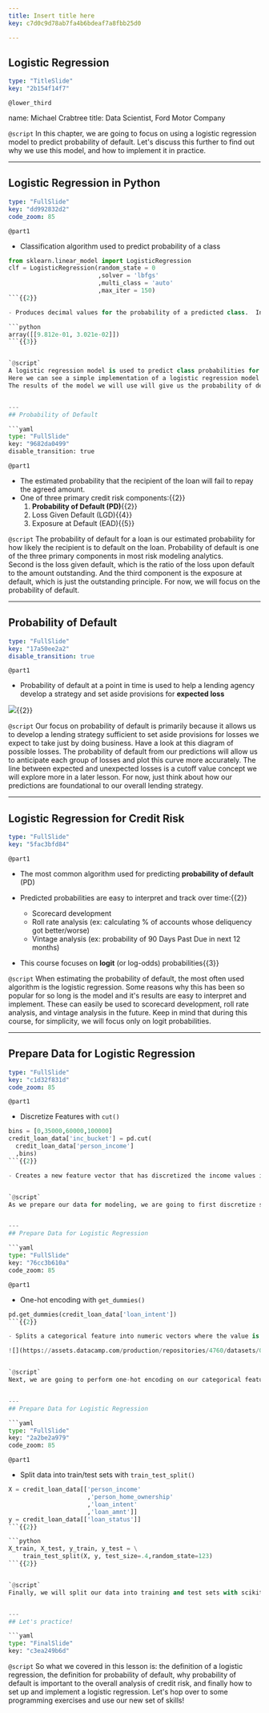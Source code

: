 ```yaml
---
title: Insert title here
key: c7d0c9d78ab7fa4b6bdeaf7a8fbb25d0

---
```

## Logistic Regression

```yaml
type: "TitleSlide"
key: "2b154f14f7"
```

`@lower_third`

name: Michael Crabtree
title: Data Scientist, Ford Motor Company


`@script`
In this chapter, we are going to focus on using a logistic regression model to predict probability of default.  Let's discuss this further to find out why we use this model, and how to implement it in practice.


---
## Logistic Regression in Python

```yaml
type: "FullSlide"
key: "dd992832d2"
code_zoom: 85
```

`@part1`
- Classification algorithm used to predict probability of a class
```python
from sklearn.linear_model import LogisticRegression
clf = LogisticRegression(random_state = 0
                         ,solver = 'lbfgs'
                         ,multi_class = 'auto'
                         ,max_iter = 150)
```{{2}}

- Produces decimal values for the probability of a predicted class.  In this case, `loan_status` for **probability of default** {{3}}

```python
array([[9.812e-01, 3.021e-02]])
```{{3}}


`@script`
A logistic regression model is used to predict class probabilities for a given target in the data.
Here we can see a simple implementation of a logistic regression model in python.  This example contains some parameters we will discuss later.
The results of the model we will use will give us the probability of default for a given loan.  These will be represented as arrays of decimal values.


---
## Probability of Default

```yaml
type: "FullSlide"
key: "9682da0499"
disable_transition: true
```

`@part1`
- The estimated probability that the recipient of the loan will fail to repay the agreed amount.
- One of three primary credit risk components:{{2}}
  1. **Probability of Default (PD)**{{2}}
  2. Loss Given Default (LGD){{4}}
  3. Exposure at Default (EAD){{5}}


`@script`
The probability of default for a loan is our estimated probability for how likely the recipient is to default on the loan.
Probability of default is one of the three primary components in most risk modeling analytics.  
Second is the loss given default, which is the ratio of the loss upon default to the amount outstanding.
And the third component is the exposure at default, which is just the outstanding principle.
For now, we will focus on the probability of default.


---
## Probability of Default

```yaml
type: "FullSlide"
key: "17a50ee2a2"
disable_transition: true
```

`@part1`
- Probability of default at a point in time is used to help a lending agency develop a strategy and set aside provisions for **expected loss**

![](https://assets.datacamp.com/production/repositories/4760/datasets/50355cebe2f6d9b3b147a93fd51c6bbf5fae7dd9/Expected_Loss_Curve.jpg){{2}}


`@script`
Our focus on probability of default is primarily because it allows us to develop a lending strategy sufficient to set aside provisions for losses we expect to take just by doing business.
Have a look at this diagram of possible losses.  The probability of default from our predictions will allow us to anticipate each group of losses and plot this curve more accurately.
The line between expected and unexpected losses is a cutoff value concept we will explore more in a later lesson.  For now, just think about how our predictions are foundational to our overall lending strategy.


---
## Logistic Regression for Credit Risk

```yaml
type: "FullSlide"
key: "5fac3bfd84"
```

`@part1`
- The most common algorithm used for predicting **probability of default** (PD)

- Predicted probabilities are easy to interpret and track over time:{{2}}
  - Scorecard development
  - Roll rate analysis (ex: calculating % of accounts whose deliquency got better/worse)
  - Vintage analysis (ex: probability of 90 Days Past Due in next 12 months) 
  
- This course focuses on **logit** (or log-odds) probabilities{{3}}


`@script`
When estimating the probability of default, the most often used algorithm is the logistic regression.
Some reasons why this has been so popular for so long is the model and it's results are easy to interpret and implement.  These can easily be used to scorecard development, roll rate analysis, and vintage analysis in the future.
Keep in mind that during this course, for simplicity, we will focus only on logit probabilities.


---
## Prepare Data for Logistic Regression

```yaml
type: "FullSlide"
key: "c1d32f831d"
code_zoom: 85
```

`@part1`
- Discretize Features with `cut()`

```python
bins = [0,35000,60000,100000]
credit_loan_data['inc_bucket'] = pd.cut(
  credit_loan_data['person_income']
  ,bins)
```{{2}}

- Creates a new feature vector that has discretized the income values into buckets{{2}}


`@script`
As we prepare our data for modeling, we are going to first discretize some of our continuous features into buckets.  Some of these might have heavily skewed distributions, so we are going to bucket them to make things easier


---
## Prepare Data for Logistic Regression

```yaml
type: "FullSlide"
key: "76cc3b610a"
code_zoom: 85
```

`@part1`
- One-hot encoding with `get_dummies()`

```python
pd.get_dummies(credit_loan_data['loan_intent'])
```{{2}}

- Splits a categorical feature into numeric vectors where the value is 1 if the row contained that value{{3}}

![](https://assets.datacamp.com/production/repositories/4760/datasets/0fcb85bd997558a17e28ae3283a7d7f01b73fc99/one_hot_example.PNG){{3}}


`@script`
Next, we are going to perform one-hot encoding on our categorical features.  Unlike in R, the logistic regression model in Python does not do this automatically.  So, we have to do it ourselves.


---
## Prepare Data for Logistic Regression

```yaml
type: "FullSlide"
key: "2a2be2a979"
code_zoom: 85
```

`@part1`
- Split data into train/test sets with `train_test_split()`

```python
X = credit_loan_data[['person_income'
                      ,'person_home_ownership'
                      ,'loan_intent'
                      ,'loan_amnt']]
y = credit_loan_data[['loan_status']]
```{{2}}

```python
X_train, X_test, y_train, y_test = \
	train_test_split(X, y, test_size=.4,random_state=123)
```{{2}}


`@script`
Finally, we will split our data into training and test sets with scikit-learn with a few lines of code.  In this example, I have chosen a 60/40 split for the data.


---
## Let's practice!

```yaml
type: "FinalSlide"
key: "c3ea249b6d"
```

`@script`
So what we covered in this lesson is: the definition of a logistic regression, the definition for probability of default, why probability of default is important to the overall analysis of credit risk, and finally how to set up and implement a logistic regression.
Let's hop over to some programming exercises and use our new set of skills!

